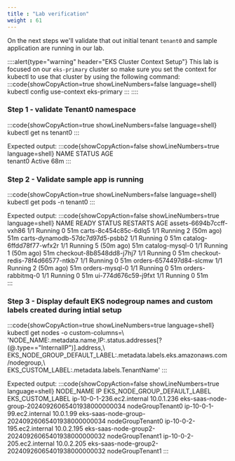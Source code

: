 ```yaml
---
title : "Lab verification"
weight : 61
---
```


On the next steps we'll validate that out initial tenant `tenant0` and sample application are running in our lab. 

::::alert{type="warning" header="EKS Cluster Context Setup"}
This lab is focused on our `eks-primary` cluster so make sure you set the context for kubectl to use that cluster by using the following command:
:::code{showCopyAction=true showLineNumbers=false language=shell}
kubectl config use-context eks-primary
:::
::::

### Step 1 - validate Tenant0 namespace   
:::code{showCopyAction=true showLineNumbers=false language=shell}
kubectl get ns tenant0 
:::

Expected output:
:::code{showCopyAction=false showLineNumbers=true language=shell}
NAME      STATUS   AGE  
tenant0   Active   68m
:::

### Step 2 - Validate sample app is running
:::code{showCopyAction=true showLineNumbers=false language=shell}
kubectl get pods -n tenant0
:::

Expected output:
:::code{showCopyAction=false showLineNumbers=true language=shell}
NAME                              READY   STATUS    RESTARTS      AGE
assets-6694b7ccff-vxh86           1/1     Running   0             51m
carts-8c454c85c-6dlq5             1/1     Running   2 (50m ago)   51m
carts-dynamodb-57dc7d97d5-psbb2   1/1     Running   0             51m
catalog-6ffdd78f77-wfx2r          1/1     Running   5 (50m ago)   51m
catalog-mysql-0                   1/1     Running   1 (50m ago)   51m
checkout-8b8548dd8-j7hj7          1/1     Running   0             51m
checkout-redis-78f4d66577-ntkb7   1/1     Running   0             51m
orders-6574497d84-slcmw           1/1     Running   2 (50m ago)   51m
orders-mysql-0                    1/1     Running   0             51m
orders-rabbitmq-0                 1/1     Running   0             51m
ui-774d676c59-j9fxt               1/1     Running   0             51m	
:::

### Step 3 - Display default EKS nodegroup names and custom labels created during intial setup

:::code{showCopyAction=true showLineNumbers=true language=shell}
kubectl get nodes -o custom-columns=\\\
'NODE_NAME:.metadata.name,IP:.status.addresses[?(@.type=="InternalIP")].address,\\\
EKS_NODE_GROUP_DEFAULT_LABEL:.metadata.labels.eks\.amazonaws\.com/nodegroup,\\\
EKS_CUSTOM_LABEL:.metadata.labels.TenantName'
:::

Expected output:
:::code{showCopyAction=false showLineNumbers=true language=shell}
NODE_NAME                    IP           EKS_NODE_GROUP_DEFAULT_LABEL                      EKS_CUSTOM_LABEL
ip-10-0-1-236.ec2.internal   10.0.1.236   eks-saas-node-group-20240926065401938000000034    nodeGroupTenant0
ip-10-0-1-99.ec2.internal    10.0.1.99    eks-saas-node-group-20240926065401938000000034    nodeGroupTenant0
ip-10-0-2-195.ec2.internal   10.0.2.195   eks-saas-node-group2-20240926065401938000000032   nodeGroupTenant1
ip-10-0-2-205.ec2.internal   10.0.2.205   eks-saas-node-group2-20240926065401938000000032   nodeGroupTenant1
:::

